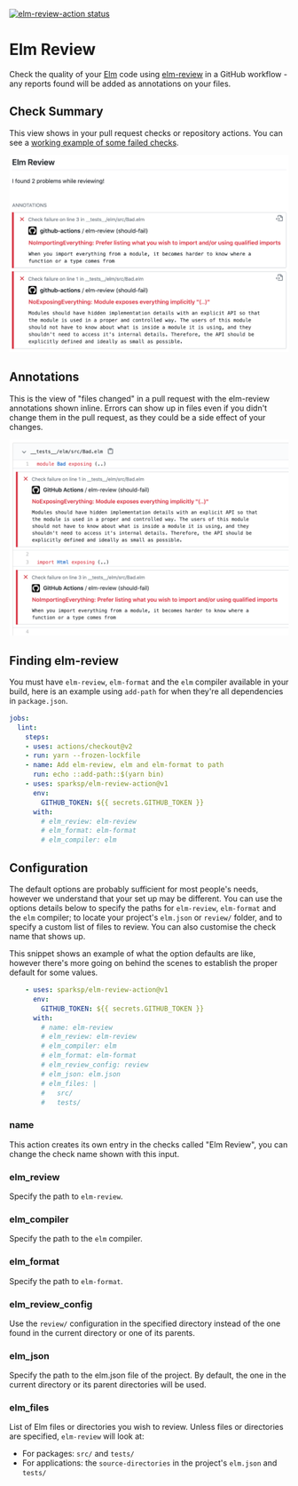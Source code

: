 [![elm-review-action status](https://github.com/sparksp/elm-review-action/workflows/build-test/badge.svg)](https://github.com/sparksp/elm-review-action/actions)

# Elm Review

Check the quality of your [Elm] code using [elm-review] in a GitHub workflow - any reports found will be added as annotations on your files.

[Elm]: https://elm-lang.org/
[elm-review]: https://github.com/jfmengels/node-elm-review


## Check Summary

This view shows in your pull request checks or repository actions. You can see a [working example of some failed checks](https://github.com/sparksp/elm-review-action/runs/727935056?check_suite_focus=true).

![check-summary](docs/check-summary.png)


## Annotations

This is the view of "files changed" in a pull request with the elm-review annotations shown inline. Errors can show up in files even if you didn't change them in the pull request, as they could be a side effect of your changes.

![annotations](docs/annotations.png)


## Finding elm-review

You must have `elm-review`, `elm-format` and the `elm` compiler available in your build, here is an example using `add-path` for when they're all dependencies in `package.json`.

```yaml
jobs:
  lint:
    steps:
    - uses: actions/checkout@v2
    - run: yarn --frozen-lockfile
    - name: Add elm-review, elm and elm-format to path
      run: echo ::add-path::$(yarn bin)
    - uses: sparksp/elm-review-action@v1
      env:
        GITHUB_TOKEN: ${{ secrets.GITHUB_TOKEN }}
      with:
        # elm_review: elm-review
        # elm_format: elm-format
        # elm_compiler: elm
```


## Configuration

The default options are probably sufficient for most people's needs, however we understand that your set up may be different. You can use the options details below to specify the paths for `elm-review`, `elm-format` and the `elm` compiler; to locate your project's `elm.json` or `review/` folder, and to specify a custom list of files to review.  You can also customise the check name that shows up.

This snippet shows an example of what the option defaults are like, however there's more going on behind the scenes to establish the proper default for some values.

```yaml
    - uses: sparksp/elm-review-action@v1
      env:
        GITHUB_TOKEN: ${{ secrets.GITHUB_TOKEN }}
      with:
        # name: elm-review
        # elm_review: elm-review
        # elm_compiler: elm
        # elm_format: elm-format
        # elm_review_config: review
        # elm_json: elm.json
        # elm_files: |
        #   src/
        #   tests/
```


### name

This action creates its own entry in the checks called "Elm Review", you can change the check name shown with this input.


### elm_review

Specify the path to `elm-review`.


### elm_compiler

Specify the path to the `elm` compiler.


### elm_format

Specify the path to `elm-format`.


### elm_review_config

Use the `review/` configuration in the specified directory instead of the one found in the current directory or one of its parents.


### elm_json

Specify the path to the elm.json file of the project. By default, the one in the current directory or its parent directories will be used.


### elm_files

List of Elm files or directories you wish to review.  Unless files or directories are specified, `elm-review` will look at:
- For packages: `src/` and `tests/`
- For applications: the `source-directories` in the project's `elm.json` and `tests/`
